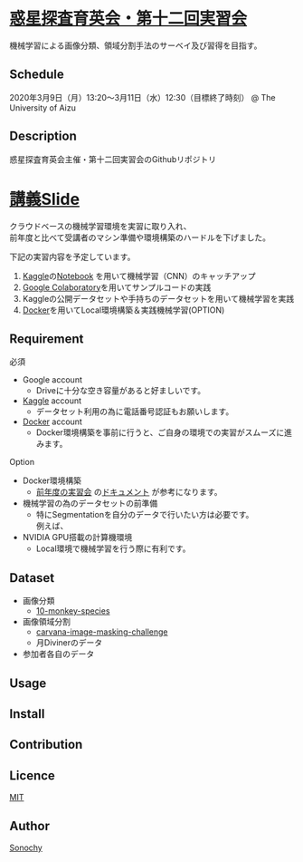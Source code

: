 <!--- https://deeeet.com/writing/2014/07/31/readme/ --->

[惑星探査育英会・第十二回実習会](https://www.cps-jp.org/~tansaku/wiki/top/?school_mission-12)
====

機械学習による画像分類、領域分割手法のサーベイ及び習得を目指す。

## Schedule
2020年3月9日（月）13:20～3月11日（水）12:30（目標終了時刻） @ The University of Aizu

## Description
惑星探査育英会主催・第十二回実習会のGithubリポジトリ  
# [講義Slide](https://speakerdeck.com/sonochy/huo-xing-tan-cha-yu-ying-hui-di-shi-er-hui-shi-xi-hui)  
クラウドベースの機械学習環境を実習に取り入れ、  
前年度と比べて受講者のマシン準備や環境構築のハードルを下げました。  

下記の実習内容を予定しています。
1. [Kaggle](https://www.kaggle.com/)の[Notebook](https://www.kaggle.com/aakashnain/what-does-a-cnn-see)
を用いて機械学習（CNN）のキャッチアップ
1. [Google Colaboratory](https://colab.research.google.com/)を用いてサンプルコードの実践
1. Kaggleの公開データセットや手持ちのデータセットを用いて機械学習を実践
1. [Docker](https://www.docker.com/)を用いてLocal環境構築＆実践機械学習(OPTION)  


<!--- ## Demo -->

## Requirement

必須
- Google account  
  - Driveに十分な空き容量があると好ましいです。
- [Kaggle](https://www.kaggle.com/) account  
  - データセット利用の為に電話番号認証もお願いします。
- [Docker](https://www.docker.com/) account  
  - Docker環境構築を事前に行うと、ご自身の環境での実習がスムーズに進みます。  
  
Option
- Docker環境構築  
  - [前年度の実習会](https://www.cps-jp.org/~tansaku/wiki/top/?school_mission-11)
の[ドキュメント](https://www.cps-jp.org/~tansaku/wiki/top/?11_%E4%BA%8B%E5%89%8D%E6%BA%96%E5%82%99)
が参考になります。 
- 機械学習の為のデータセットの前準備
  - 特にSegmentationを自分のデータで行いたい方は必要です。  
  例えば、
- NVIDIA GPU搭載の計算機環境  
  - Local環境で機械学習を行う際に有利です。

## Dataset
- 画像分類
  - [10-monkey-species](https://www.kaggle.com/slothkong/10-monkey-species)
- 画像領域分割
  - [carvana-image-masking-challenge](https://www.kaggle.com/c/carvana-image-masking-challenge/overview)
  - 月Divinerのデータ
- 参加者各自のデータ  
  
## Usage

## Install

## Contribution

## Licence

[MIT](https://github.com/UoA_school_mission-12/LICENCE)

## Author

[Sonochy](https://github.com/Sonochy)
